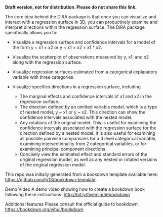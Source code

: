**Draft version, not for distribution. Please do not share this link.**

The core idea behind the DiRA package is that once you can visualize and interact with a regression surface in 3D, you can productively examine and interpret directions within the regression surface. The DiRA package specifically allows you to:

  - Visualize a regression surface and confidence intervals for a model of the form y ~ x1 + x2 or y ~ x1 + x2 + x1 * x2.
  - Visualize the scatterplot of observations measured by y, x1, and x2 along with the regression surface.
  - Visualize regression surfaces estimated from a categorical explanatory variable with three categories.
  - Visualize specifics directions in a regression surface, including
  
      * The marginal effects and confidence intervals of x1 and x2 in the regression surface.
      * The direction defined by an omitted variable model, which is a type of nested model, y ~ x1 or y ~ x2. This direction can show the confidence intervals associated with the nested model.
      * Any rotations of the original model. This is useful for examining the confidence intervals associated with the regression surface for the direction defined by a nested model. It is also useful for examining all possible pairwise comparisons for a 3 level categorical variable, examining intersectionality from 2 categorical variables, or for examining principal component directions.
      * Concisely view the estimated effect and standard errors of the original regression model, as well as any nested or rotated versions of the original regression model.


This repo was initially generated from a bookdown template available here: https://github.com/jtr13/bookdown-template.

Demo Video
A demo video showing how to create a bookdown book following these instructions: http://bit.ly/fiveminutebookdown

Additional features
Please consult the official guide to bookdown: https://bookdown.org/yihui/bookdown
